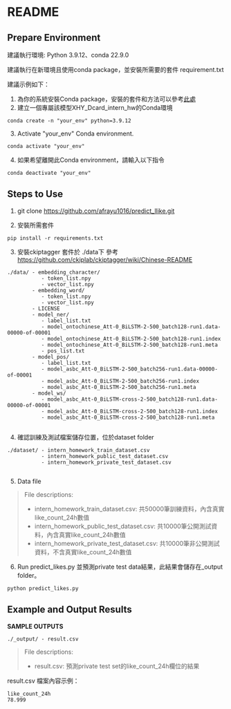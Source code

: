 # README


## Prepare Environment
建議執行環境: Python 3.9.12、conda 22.9.0

建議執行在新環境且使用conda package，並安裝所需要的套件 requirement.txt

建議示例如下：
1. 為你的系統安裝Conda package，安裝的套件和方法可以參考[此處](https://docs.conda.io/projects/conda/en/latest/user-guide/install/index.html)
2. 建立一個專屬該模型XHY_Dcard_intern_hw的Conda環境
```
conda create -n "your_env" python=3.9.12
```
3. Activate "your_env" Conda environment. 
```
conda activate "your_env"
```

4. 如果希望離開此Conda environment，請輸入以下指令
```
conda deactivate "your_env"
```
## Steps to Use
1. git clone https://github.com/afrayu1016/predict_llike.git

2. 安裝所需套件
```
pip install -r requirements.txt
```
3. 安裝ckiptagger 套件於 ./data下
參考 https://github.com/ckiplab/ckiptagger/wiki/Chinese-README
```
./data/ - embedding_character/
           - token_list.npy
           - vector_list.npy
        - embedding_word/
           - token_list.npy
           - vector_list.npy
        - LICENSE
        - model_ner/
           - label_list.txt
           - model_ontochinese_Att-0_BiLSTM-2-500_batch128-run1.data-00000-of-00001
           - model_ontochinese_Att-0_BiLSTM-2-500_batch128-run1.index
           - model_ontochinese_Att-0_BiLSTM-2-500_batch128-run1.meta
           - pos_list.txt
        - model_pos/
           - label_list.txt
           - model_asbc_Att-0_BiLSTM-2-500_batch256-run1.data-00000-of-00001
           - model_asbc_Att-0_BiLSTM-2-500_batch256-run1.index
           - model_asbc_Att-0_BiLSTM-2-500_batch256-run1.meta
        - model_ws/
           - model_asbc_Att-0_BiLSTM-cross-2-500_batch128-run1.data-00000-of-00001
           - model_asbc_Att-0_BiLSTM-cross-2-500_batch128-run1.index
           - model_asbc_Att-0_BiLSTM-cross-2-500_batch128-run1.meta
    
```
4. 確認訓練及測試檔案儲存位置，位於dataset folder
```
./dataset/ - intern_homework_train_dataset.csv
           - intern_homework_public_test_dataset.csv
           - intern_homework_private_test_dataset.csv
    
```
5. Data file
>File descriptions:
> * intern_homework_train_dataset.csv: 共50000筆訓練資料，內含真實like_count_24h數值
>  * intern_homework_public_test_dataset.csv: 共10000筆公開測試資料，內含真實like_count_24h數值
>  * intern_homework_private_test_dataset.csv: 共10000筆非公開測試資料，不含真實like_count_24h數值

6. Run predict_likes.py 並預測private test data結果，此結果會儲存在_output folder。
```
python predict_likes.py 
```


## Example and Output Results
**SAMPLE OUTPUTS**
```
./_output/ - result.csv
```
>File descriptions:
> * result.csv: 預測private test set的like_count_24h欄位的結果  

result.csv 檔案內容示例：
```
like_count_24h
78.999
```

